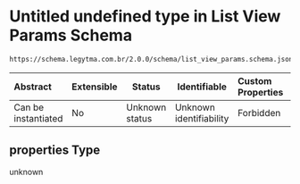 # Untitled undefined type in List View Params Schema

```txt
https://schema.legytma.com.br/2.0.0/schema/list_view_params.schema.json#/properties
```




| Abstract            | Extensible | Status         | Identifiable            | Custom Properties | Additional Properties | Access Restrictions | Defined In                                                                                      |
| :------------------ | ---------- | -------------- | ----------------------- | :---------------- | --------------------- | ------------------- | ----------------------------------------------------------------------------------------------- |
| Can be instantiated | No         | Unknown status | Unknown identifiability | Forbidden         | Allowed               | none                | [list_view_params.schema.json\*](../schema/list_view_params.schema.json) |

## properties Type

unknown
